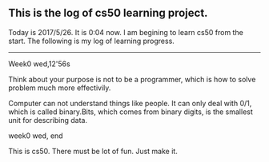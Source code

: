 ## This is the log of cs50 learning project.

Today is 2017/5/26. It is 0:04 now. I am begining to learn cs50 from the start. The following is my log of learning progress.

----

Week0 wed,12'56s

Think about your purpose is not to be a programmer, which is how to solve problem much more effectivily.

Computer can not understand things like people. It can only deal with 0/1, which is called binary.Bits, which comes from binary digits, is the smallest unit for describing data.

week0 wed, end

This is cs50. There must be lot of fun. Just make it.

